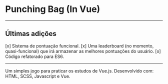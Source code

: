 # Punching Bag (In Vue)

--------------------------------------------------------------------------------------------------------
## Últimas adições

[x] Sistema de pontuação funcional.
[x] Uma leaderboard (no momento, quasi-funcional) que irá armazenar as melhores pontuações do usuário.
[x] Código refatorado para ES6.

------------------------------------------------------------------------------------------------

Um simples jogo para praticar os estudos de Vue.js.
Desenvolvido com: HTML, SCSS, Javascript e Vue.
